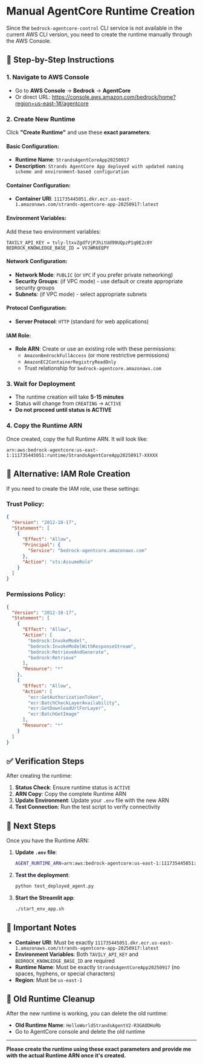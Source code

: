 # Manual AgentCore Runtime Creation

Since the `bedrock-agentcore-control` CLI service is not available in the current AWS CLI version, you need to create the runtime manually through the AWS Console.

## 🚀 **Step-by-Step Instructions**

### **1. Navigate to AWS Console**
- Go to **AWS Console** → **Bedrock** → **AgentCore**
- Or direct URL: https://console.aws.amazon.com/bedrock/home?region=us-east-1#/agentcore

### **2. Create New Runtime**
Click **"Create Runtime"** and use these **exact parameters**:

#### **Basic Configuration:**
- **Runtime Name**: `StrandsAgentCoreApp20250917`
- **Description**: `Strands AgentCore App deployed with updated naming scheme and environment-based configuration`

#### **Container Configuration:**
- **Container URI**: `111735445051.dkr.ecr.us-east-1.amazonaws.com/strands-agentcore-app-20250917:latest`

#### **Environment Variables:**
Add these two environment variables:
```
TAVILY_API_KEY = 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
BEDROCK_KNOWLEDGE_BASE_ID = VVJWR6EQPY
```

#### **Network Configuration:**
- **Network Mode**: `PUBLIC` (or `VPC` if you prefer private networking)
- **Security Groups**: (if VPC mode) - use default or create appropriate security groups
- **Subnets**: (if VPC mode) - select appropriate subnets

#### **Protocol Configuration:**
- **Server Protocol**: `HTTP` (standard for web applications)

#### **IAM Role:**
- **Role ARN**: Create or use an existing role with these permissions:
  - `AmazonBedrockFullAccess` (or more restrictive permissions)
  - `AmazonEC2ContainerRegistryReadOnly`
  - Trust relationship for `bedrock-agentcore.amazonaws.com`

### **3. Wait for Deployment**
- The runtime creation will take **5-15 minutes**
- Status will change from `CREATING` → `ACTIVE`
- **Do not proceed until status is ACTIVE**

### **4. Copy the Runtime ARN**
Once created, copy the full Runtime ARN. It will look like:
```
arn:aws:bedrock-agentcore:us-east-1:111735445051:runtime/StrandsAgentCoreApp20250917-XXXXX
```

## 🔧 **Alternative: IAM Role Creation**

If you need to create the IAM role, use these settings:

### **Trust Policy:**
```json
{
  "Version": "2012-10-17",
  "Statement": [
    {
      "Effect": "Allow",
      "Principal": {
        "Service": "bedrock-agentcore.amazonaws.com"
      },
      "Action": "sts:AssumeRole"
    }
  ]
}
```

### **Permissions Policy:**
```json
{
  "Version": "2012-10-17",
  "Statement": [
    {
      "Effect": "Allow",
      "Action": [
        "bedrock:InvokeModel",
        "bedrock:InvokeModelWithResponseStream",
        "bedrock:RetrieveAndGenerate",
        "bedrock:Retrieve"
      ],
      "Resource": "*"
    },
    {
      "Effect": "Allow",
      "Action": [
        "ecr:GetAuthorizationToken",
        "ecr:BatchCheckLayerAvailability",
        "ecr:GetDownloadUrlForLayer",
        "ecr:BatchGetImage"
      ],
      "Resource": "*"
    }
  ]
}
```

## ✅ **Verification Steps**

After creating the runtime:

1. **Status Check**: Ensure runtime status is `ACTIVE`
2. **ARN Copy**: Copy the complete Runtime ARN
3. **Update Environment**: Update your `.env` file with the new ARN
4. **Test Connection**: Run the test script to verify connectivity

## 📝 **Next Steps**

Once you have the Runtime ARN:

1. **Update `.env` file**:
   ```bash
   AGENT_RUNTIME_ARN=arn:aws:bedrock-agentcore:us-east-1:111735445051:runtime/StrandsAgentCoreApp20250917-ACTUAL_SUFFIX
   ```

2. **Test the deployment**:
   ```bash
   python test_deployed_agent.py
   ```

3. **Start the Streamlit app**:
   ```bash
   ./start_env_app.sh
   ```

## 🚨 **Important Notes**

- **Container URI**: Must be exactly `111735445051.dkr.ecr.us-east-1.amazonaws.com/strands-agentcore-app-20250917:latest`
- **Environment Variables**: Both `TAVILY_API_KEY` and `BEDROCK_KNOWLEDGE_BASE_ID` are required
- **Runtime Name**: Must be exactly `StrandsAgentCoreApp20250917` (no spaces, hyphens, or special characters)
- **Region**: Must be `us-east-1`

## 🔄 **Old Runtime Cleanup**

After the new runtime is working, you can delete the old runtime:
- **Old Runtime Name**: `HelloWorldStrandsAgentV2-R3GAODHoRb`
- Go to AgentCore console and delete the old runtime

---

**Please create the runtime using these exact parameters and provide me with the actual Runtime ARN once it's created.**
